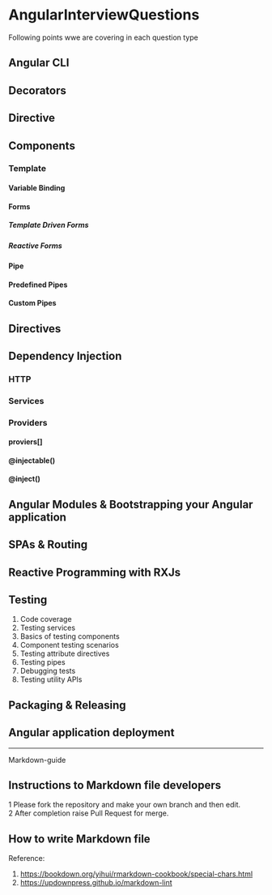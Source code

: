 # AngularInterviewQuestions

Following points wwe are covering in each question type

## Angular CLI

## Decorators

## Directive

## Components

### Template

#### Variable Binding

#### Forms

##### Template Driven Forms

##### Reactive Forms

#### Pipe

#### Predefined Pipes

#### Custom Pipes

## Directives

## Dependency Injection

### HTTP

### Services

### Providers

#### proviers[]

#### @injectable()

#### @inject()

## Angular Modules & Bootstrapping your Angular application

## SPAs & Routing

## Reactive Programming with RXJs

## Testing

1. Code coverage
2. Testing services
3. Basics of testing components
4. Component testing scenarios
5. Testing attribute directives
6. Testing pipes
7. Debugging tests
8. Testing utility APIs

## Packaging & Releasing

## Angular application deployment

---

Markdown-guide

## Instructions to Markdown file developers

1 Please fork the repository and make your own branch and then edit.  
2 After completion raise Pull Request for merge.  

## How to write Markdown file

Reference:  

1. <https://bookdown.org/yihui/rmarkdown-cookbook/special-chars.html>
2. <https://updownpress.github.io/markdown-lint>

